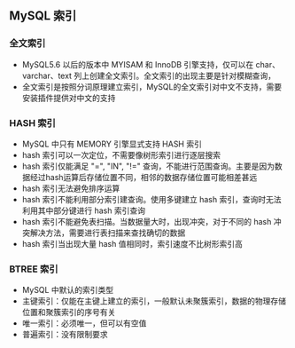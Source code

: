 ## MySQL 索引
### 全文索引
* MySQL5.6 以后的版本中 MYISAM 和 InnoDB 引擎支持，仅可以在 char、varchar、text 列上创建全文索引。全文索引的出现主要是针对模糊查询，
* 全文索引是按照分词原理建立索引，MySQL的全文索引对中文不支持，需要安装插件提供对中文的支持

### HASH 索引
* MySQL 中只有 MEMORY 引擎显式支持 HASH 索引
* hash 索引可以一次定位，不需要像树形索引进行逐层搜索
* hash 索引仅能满足 "=", "IN", "!=" 查询，不能进行范围查询。主要是因为数据经过hash运算后存储位置不同，相邻的数据存储位置可能相差甚远
* hash 索引无法避免排序运算
* hash 索引不能利用部分索引建查询。使用多键建立 hash 索引，查询时无法利用其中部分键进行 hash 索引查询
* hash 索引不能避免表扫描。当数据量大时，出现冲突，对于不同的 hash 冲突解决方法，需要进行表扫描来查找确切的数据
* hash 索引当出现大量 hash 值相同时，索引速度不比树形索引高

### BTREE 索引
* MySQL 中默认的索引类型
* 主键索引：仅能在主键上建立的索引，一般默认未聚簇索引，数据的物理存储位置和聚簇索引的序号有关
* 唯一索引：必须唯一，但可以有空值
* 普遍索引：没有限制要求
